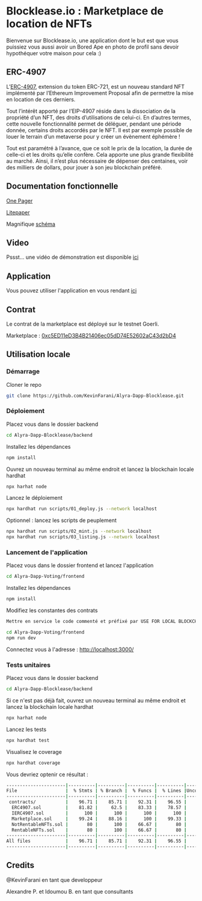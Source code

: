 # Blocklease.io : Marketplace de location de NFTs

Bienvenue sur Blocklease.io, une application dont le but est que vous puissiez vous aussi avoir un Bored Ape en photo de profil sans devoir hypothéquer votre maison pour cela :)

## ERC-4907

L’[ERC-4907](https://eips.ethereum.org/EIPS/eip-4907), extension du token ERC-721, est un nouveau standard NFT implémenté par l’Ethereum Improvement Proposal afin de permettre la mise en location de ces derniers.

Tout l’intérêt apporté par l’EIP-4907 réside dans la dissociation de la propriété d’un NFT, des droits d’utilisations de celui-ci. En d’autres termes, cette nouvelle fonctionnalité permet de déléguer, pendant une période donnée, certains droits accordés par le NFT. Il est par exemple possible de louer le terrain d’un metaverse pour y créer un évènement éphémère !

Tout est paramétré à l’avance, que ce soit le prix de la location, la durée de celle-ci et les droits qu’elle confère. Cela apporte une plus grande flexibilité au marché. Ainsi, il n’est plus nécessaire de dépenser des centaines, voir des milliers de dollars, pour jouer à son jeu blockchain préféré.

## Documentation fonctionnelle

[One Pager](https://drive.google.com/file/d/1iDfvkr6yB4Vo8Ep6KajW_O69BU46NEH0/view?usp=drive_link)

[Litepaper](https://drive.google.com/file/d/1i3Ps65-EV20pObH7KEnHcrpQOHrlIAI3/view?usp=sharing)

Magnifique [schéma](https://excalidraw.com/#json=9whPmca8eCzk6KQ0djpkj,yYg8rR1y8qnpQuu4FOlgFg)

## Video

Pssst... une vidéo de démonstration est disponible [ici](https://youtu.be/SDMuUQSGhRE)

## Application

Vous pouvez utiliser l'application en vous rendant [ici](https://alyra-dapp-blocklease.vercel.app/)

## Contrat

Le contrat de la marketplace est déployé sur le testnet Goerli.

Marketplace : [0xc5ED11eD3B4B21406ec05dD74E52602aC43d2bD4](https://goerli.etherscan.io/address/0xc5ED11eD3B4B21406ec05dD74E52602aC43d2bD4)

## Utilisation locale

### Démarrage

Cloner le repo
```bash
git clone https://github.com/KevinFarani/Alyra-Dapp-Blocklease.git
```

### Déploiement

Placez vous dans le dossier backend
```bash
cd Alyra-Dapp-Blocklease/backend
```
Installez les dépendances
```bash
npm install
```
Ouvrez un nouveau terminal au même endroit et lancez la blockchain locale hardhat
```bash
npx harhat node
```
Lancez le déploiement
```bash
npx hardhat run scripts/01_deploy.js --network localhost
```
Optionnel : lancez les scripts de peuplement
```bash
npx hardhat run scripts/02_mint.js --network localhost
npx hardhat run scripts/03_listing.js --network localhost
```

### Lancement de l'application

Placez vous dans le dossier frontend et lancez l'application
```bash
cd Alyra-Dapp-Voting/frontend
```
Installez les dépendances
```bash
npm install
```
Modifiez les constantes des contrats 
```bash
Mettre en service le code commenté et préfixé par USE FOR LOCAL BLOCKCHAIN
```
```bash
cd Alyra-Dapp-Voting/frontend
npm run dev
```
Connectez vous à l'adresse : [http://localhost:3000/](http://localhost:3000/)

### Tests unitaires

Placez vous dans le dossier backend
```bash
cd Alyra-Dapp-Blocklease/backend
```
Si ce n'est pas déjà fait, ouvrez un nouveau terminal au même endroit et lancez la blockchain locale hardhat
```bash
npx harhat node
```
Lancez les tests
```bash
npx hardhat test
```
Visualisez le coverage
```bash
npx hardhat coverage
```
Vous devriez optenir ce résultat :
```bash
----------------------|----------|----------|----------|----------|----------------|
File                  |  % Stmts | % Branch |  % Funcs |  % Lines |Uncovered Lines |
----------------------|----------|----------|----------|----------|----------------|
 contracts/           |    96.71 |    85.71 |    92.31 |    96.55 |                |
  ERC4907.sol         |    81.82 |     62.5 |    83.33 |    78.57 |       66,91,92 |
  IERC4907.sol        |      100 |      100 |      100 |      100 |                |
  Marketplace.sol     |    99.24 |    88.16 |      100 |    99.33 |            522 |
  NotRentableNFTs.sol |       80 |      100 |    66.67 |       80 |             21 |
  RentableNFTs.sol    |       80 |      100 |    66.67 |       80 |             21 |
----------------------|----------|----------|----------|----------|----------------|
All files             |    96.71 |    85.71 |    92.31 |    96.55 |                |
----------------------|----------|----------|----------|----------|----------------|
```
## Credits

@KevinFarani en tant que developpeur

Alexandre P. et Idoumou B. en tant que consultants
